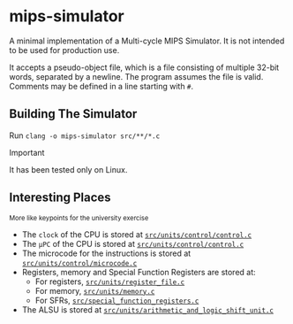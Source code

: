 # mips-simulator

A minimal implementation of a Multi-cycle MIPS Simulator. It is not intended to be used for production use.

It accepts a pseudo-object file, which is a file consisting of multiple 32-bit words, separated by a newline.
The program assumes the file is valid. Comments may be defined in a line starting with `#`.

## Building The Simulator

Run `clang -o mips-simulator src/**/*.c`

> [!IMPORTANT]
> It has been tested only on Linux.

## Interesting Places

<sup>More like keypoints for the university exercise</sup>

- The `clock` of the CPU is stored at [`src/units/control/control.c`](src/units/control/control.c#L19)
- The `μPC` of the CPU is stored at [`src/units/control/control.c`](src/units/control/control.c#L19)
- The microcode for the instructions is stored at [`src/units/control/microcode.c`](src/units/control/microcode.c#L11)
- Registers, memory and Special Function Registers are stored at:
  - For registers, [`src/units/register_file.c`](src/units/register_file.c)
  - For memory, [`src/units/memory.c`](src/units/memory.c)
  - For SFRs, [`src/special_function_registers.c`](src/special_function_registers.c)
- The ALSU is stored at [`src/units/arithmetic_and_logic_shift_unit.c`](src/units/arithmetic_and_logic_shift_unit.c)
